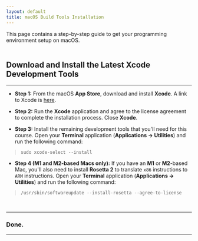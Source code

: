 ```yaml
---
layout: default
title: macOS Build Tools Installation
---
```


This page contains a step-by-step guide to get your programming environment setup on macOS.
<br><br>



## Download and Install the Latest Xcode Development Tools

---

* **Step 1:** From the macOS **App Store**, download and install **Xcode**. 
A link to Xcode is [here](https://apps.apple.com/us/app/xcode/id497799835?mt=12).


* **Step 2:** Run the **Xcode** application and agree to the license agreement to complete the installation process. Close **Xcode**.


* **Step 3:** Install the remaining development tools that you'll need for this course.  Open your **Terminal** application (**Applications -> Utilities**) and run the following command:

> ```shell
> sudo xcode-select --install
> ```


* **Step 4 (M1 and M2-based Macs only):** If you have an **M1** or **M2**-based Mac, you'll also need to install **Rosetta 2** to translate `x86` instructions to `ARM` instructions. Open your **Terminal** application (**Applications -> Utilities**) and run the following command:

> ```shell
> /usr/sbin/softwareupdate --install-rosetta --agree-to-license
> ```
<br>

---

### Done.

--- 
